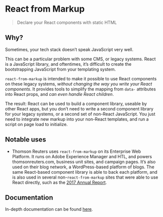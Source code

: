 # React from Markup

> Declare your React components with static HTML

## Why?

Sometimes, your tech stack doesn’t speak JavaScript very well.

This can be a particular problem with some CMS, or legacy systems. React is a JavaScript library, and oftentimes, it’s difficult to create the bootstrapping JavaScript from your templating system.

`react-from-markup` is intended to make it possible to use React components on these legacy systems, _without changing the way you write your React components_. It provides tools to simplify the mapping from `data-` attributes into React props, and _can even handle React children_.

The result: React can be used to build a component library, useable by other React apps, but you don’t need to write a second component library for your legacy systems, or a second set of non-React JavaScript. You just need to integrate new markup into your non-React templates, and run a script on page load to initialize.

## Notable uses

- Thomson Reuters uses `react-from-markup` on its Enterprise Web Platform. It runs on Adobe Experience Manager and HTL, and powers thomsonreuters.com, business unit sites, and campaign pages. It’s also used on their blog network, a WordPress-based platform of blogs. The same React-based component library is able to back each platform, and is also used in several non-`react-from-markup` sites that were able to use React directly, such as the [2017 Annual Report](https://annual-report.thomsonreuters.com).

## Documentation

In-depth documentation can be found [here](https://simon360.github.io/react-from-markup).
